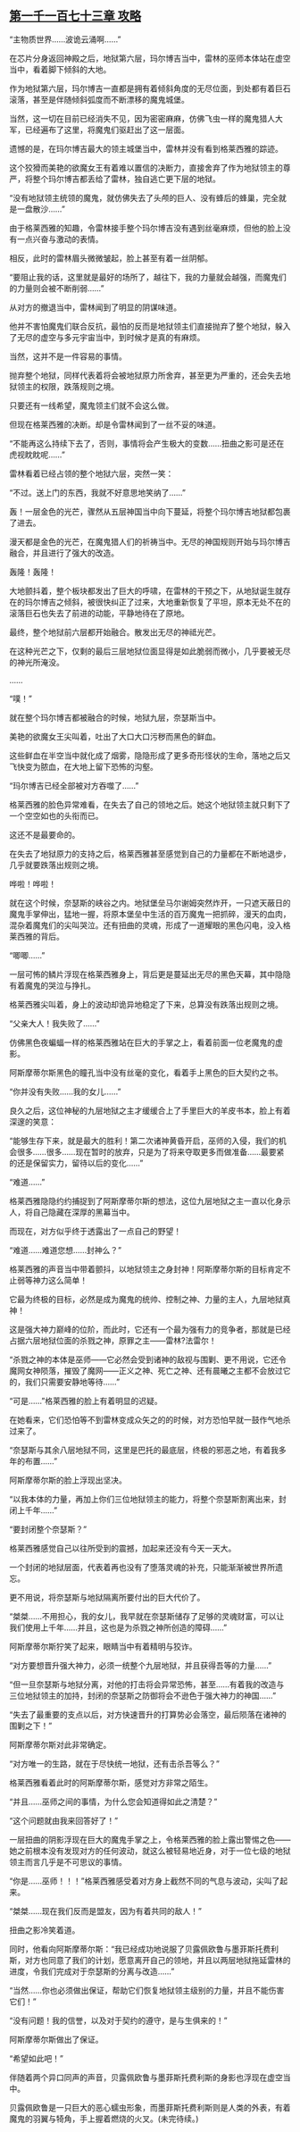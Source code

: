 ## [第一千一百七十三章 攻略](https://www.xxbiquge.com/11_11222/9066661.html)
<!--go-->

  “主物质世界……波诡云涌啊……”

  在芯片分身返回神殿之后，地狱第六层，玛尔博吉当中，雷林的巫师本体站在虚空当中，看着脚下倾斜的大地。

  作为地狱第六层，玛尔博吉一直都是拥有着倾斜角度的无尽位面，到处都有着巨石滚落，甚至是伴随倾斜弧度而不断漂移的魔鬼城堡。

  当然，这一切在目前已经消失不见，因为密密麻麻，仿佛飞虫一样的魔鬼猎人大军，已经遍布了这里，将魔鬼们驱赶出了这一层面。

  遗憾的是，在玛尔博吉最大的领主城堡当中，雷林并没有看到格莱西雅的踪迹。

  这个狡猾而美艳的欲魔女王有着难以置信的决断力，直接舍弃了作为地狱领主的尊严，将整个玛尔博吉都丢给了雷林，独自逃亡更下层的地狱。

  “没有地狱领主统领的魔鬼，就仿佛失去了头颅的巨人、没有蜂后的蜂巢，完全就是一盘散沙……”

  由于格莱西雅的知趣，令雷林接手整个玛尔博吉没有遇到丝毫麻烦，但他的脸上没有一点兴奋与激动的表情。

  相反，此时的雷林眉头微微皱起，脸上甚至有着一丝阴郁。

  “要阻止我的话，这里就是最好的场所了，越往下，我的力量就会越强，而魔鬼们的力量则会被不断削弱……”

  从对方的撤退当中，雷林闻到了明显的阴谋味道。

  他并不害怕魔鬼们联合反抗，最怕的反而是地狱领主们直接抛弃了整个地狱，躲入了无尽的虚空与多元宇宙当中，到时候才是真的有麻烦。

  当然，这并不是一件容易的事情。

  抛弃整个地狱，同样代表着将会被地狱原力所舍弃，甚至更为严重的，还会失去地狱领主的权限，跌落规则之境。

  只要还有一线希望，魔鬼领主们就不会这么做。

  但现在格莱西雅的决断。却是令雷林闻到了一丝不妥的味道。

  “不能再这么持续下去了，否则，事情将会产生极大的变数……扭曲之影可是还在虎视眈眈呢……”

  雷林看着已经占领的整个地狱六层，突然一笑：

  “不过。送上门的东西，我就不好意思地笑纳了……”

  轰！一层金色的光芒，骤然从五层神国当中向下蔓延，将整个玛尔博吉地狱都包裹了进去。

  漫天都是金色的光芒，在魔鬼猎人们的祈祷当中。无尽的神国规则开始与玛尔博吉融合，并且进行了强大的改造。

  轰隆！轰隆！

  大地颤抖着，整个板块都发出了巨大的呼啸，在雷林的干预之下，从地狱诞生就存在的玛尔博吉之倾斜，被很快纠正了过来，大地重新恢复了平坦，原本无处不在的滚落巨石也失去了前进的动能，平静地待在了原地。

  最终，整个地狱前六层都开始融合。散发出无尽的神祗光芒。

  在这种光芒之下，仅剩的最后三层地狱位面显得是如此脆弱而微小，几乎要被无尽的神光所淹没。

  ……

  “噗！”

  就在整个玛尔博吉都被融合的时候，地狱九层，奈瑟斯当中。

  美艳的欲魔女王尖叫着，吐出了大口大口污秽而黑色的鲜血。

  这些鲜血在半空当中就化成了烟雾，隐隐形成了更多奇形怪状的生命，落地之后又飞快变为脓血，在大地上留下恐怖的沟壑。

  “玛尔博吉已经全部被对方吞噬了……”

  格莱西雅的脸色异常难看，在失去了自己的领地之后。她这个地狱领主就只剩下了一个空空如也的头衔而已。

  这还不是最要命的。

  在失去了地狱原力的支持之后，格莱西雅甚至感觉到自己的力量都在不断地退步，几乎就要跌落出规则之境。

  哗啦！哗啦！

  就在这个时候，奈瑟斯的峡谷之内。地狱堡垒马尔谢姆突然炸开，一只遮天蔽日的魔鬼手掌伸出，猛地一握，将原本堡垒中生活的百万魔鬼一把抓碎，漫天的血肉，混杂着魔鬼们的尖叫哭泣。还有扭曲的灵魂，形成了一道耀眼的黑色闪电，没入格莱西雅的背后。

  “唧唧……”

  一层可怖的鳞片浮现在格莱西雅身上，背后更是蔓延出无尽的黑色天幕，其中隐隐有着魔鬼的哭泣与挣扎。

  格莱西雅尖叫着，身上的波动却诡异地稳定了下来，总算没有跌落出规则之境。

  “父亲大人！我失败了……”

  仿佛黑色夜蝙蝠一样的格莱西雅站在巨大的手掌之上，看着前面一位老魔鬼的虚影。

  阿斯摩蒂尔斯黑色的瞳孔当中没有丝毫的变化，看着手上黑色的巨大契约之书。

  “你并没有失败……我的女儿……”

  良久之后，这位神秘的九层地狱之主才缓缓合上了手里巨大的羊皮书本，脸上有着深邃的笑意：

  “能够生存下来，就是最大的胜利！第二次诸神黄昏开启，巫师的入侵，我们的机会很多……很多……现在暂时的放弃，只是为了将来夺取更多而做准备……最要紧的还是保留实力，留待以后的变化……”

  “难道……”

  格莱西雅隐隐约约捕捉到了阿斯摩蒂尔斯的想法，这位九层地狱之主一直以化身示人，将自己隐藏在深厚的黑幕当中。

  而现在，对方似乎终于透露出了一点自己的野望！

  “难道……难道您想……封神么？”

  格莱西雅的声音当中带着颤抖，以地狱领主之身封神！阿斯摩蒂尔斯的目标肯定不止弱等神力这么简单！

  它最为终极的目标，必然是成为魔鬼的统帅、控制之神、力量的主人，九层地狱真神！

  这是强大神力巅峰的位阶，而此时，它还有一个最为强有力的竞争者，那就是已经占据六层地狱位面的杀戮之神，原罪之主——雷林?法雷尔！

  “杀戮之神的本体是巫师——它必然会受到诸神的敌视与围剿、更不用说，它还令魔网女神陨落，摧毁了魔网——正义之神、死亡之神、还有晨曦之主都不会放过它的，我们只需要安静地等待……”

  “可是……”格莱西雅的脸上有着明显的迟疑。

  在她看来，它们恐怕等不到雷林变成众矢之的的时候，对方恐怕早就一鼓作气地杀过来了。

  “奈瑟斯与其余八层地狱不同，这里是巴托的最底层，终极的邪恶之地，有着我多年的布置……”

  阿斯摩蒂尔斯的脸上浮现出坚决。

  “以我本体的力量，再加上你们三位地狱领主的能力，将整个奈瑟斯割离出来，封闭上千年……”

  “要封闭整个奈瑟斯？”

  格莱西雅感觉自己以往所受到的震撼，加起来还没有今天一天大。

  一个封闭的地狱层面，代表着再也没有了堕落灵魂的补充，只能渐渐被世界所遗忘。

  更不用说，将奈瑟斯与地狱隔离所要付出的巨大代价了。

  “桀桀……不用担心，我的女儿，我早就在奈瑟斯储存了足够的灵魂财富，可以让我们使用上千年……并且，这也是为杀戮之神所创造的障碍……”

  阿斯摩蒂尔斯狞笑了起来，眼睛当中有着精明与狡诈。

  “对方要想晋升强大神力，必须一统整个九层地狱，并且获得吾等的力量……”

  “但一旦奈瑟斯与地狱分离，对他的打击将会异常恐怖，甚至……有着我的改造与三位地狱领主的加持，封闭的奈瑟斯之防御将会不逊色于强大神力的神国……”

  “失去了最重要的支点以后，对方快速晋升的打算势必会落空，最后陨落在诸神的围剿之下！”

  阿斯摩蒂尔斯对此非常确定。

  “对方唯一的生路，就在于尽快统一地狱，还有击杀吾等么？”

  格莱西雅看着此时的阿斯摩蒂尔斯，感觉对方非常之陌生。

  “并且……巫师之间的事情，为什么您会知道得如此之清楚？”

  “这个问题就由我来回答好了！”

  一层扭曲的阴影浮现在巨大的魔鬼手掌之上，令格莱西雅的脸上露出警惕之色——她之前根本没有发现对方的任何波动，就这么被轻易地近身，对于一位七级的地狱领主而言几乎是不可思议的事情。

  “你是……巫师！！！”格莱西雅感受着对方身上截然不同的气息与波动，尖叫了起来。

  “桀桀……现在我们反而是盟友，因为有着共同的敌人！”

  扭曲之影冷笑着道。

  同时，他看向阿斯摩蒂尔斯：“我已经成功地说服了贝露佩欧鲁与墨菲斯托费利斯，对方也同意了我们的计划，愿意离开自己的领地，并且以两层地狱拖延雷林的进度，令我们完成对于奈瑟斯的分离与改造……”

  “当然……你也必须做出保证，帮助它们恢复地狱领主级别的力量，并且不能伤害它们！”

  “没有问题！我的信誉，以及对于契约的遵守，是与生俱来的！”

  阿斯摩蒂尔斯做出了保证。

  “希望如此吧！”

  伴随着两个异口同声的声音，贝露佩欧鲁与墨菲斯托费利斯的身影也浮现在虚空当中。

  贝露佩欧鲁是一只巨大的恶心蠕虫形象，而墨菲斯托费利斯则是人类的外表，有着魔鬼的羽翼与犄角，手上握着燃烧的火叉。(未完待续。)<!--over-->
